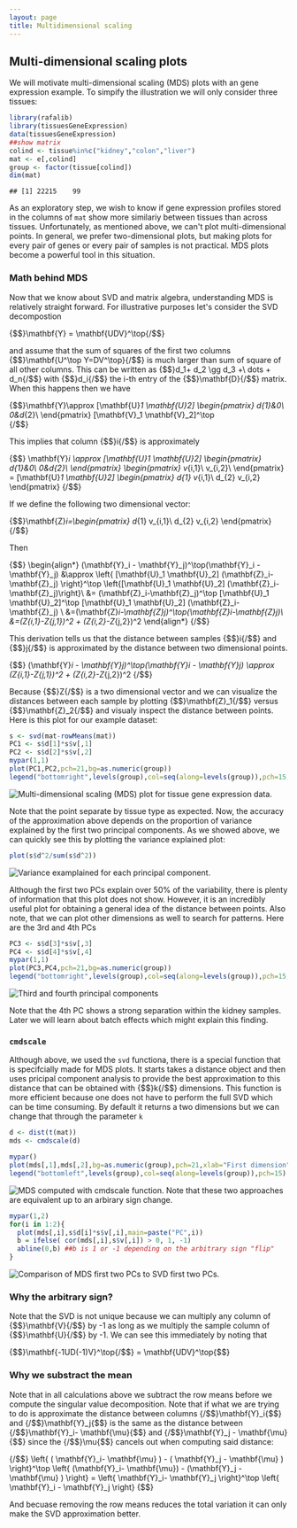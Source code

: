 ```yaml
---
layout: page
title: Multidimensional scaling
---
```




## Multi-dimensional scaling plots

We will motivate multi-dimensional scaling (MDS) plots with an gene expression example. To simpify the illustration we will only consider three tissues:


```r
library(rafalib)
library(tissuesGeneExpression)
data(tissuesGeneExpression)
##show matrix
colind <- tissue%in%c("kidney","colon","liver")
mat <- e[,colind]
group <- factor(tissue[colind])
dim(mat)
```

```
## [1] 22215    99
```

As an exploratory step, we wish to know if gene expression profiles stored in the columns of `mat` show more similariy between tissues than across tissues. Unfortunately, as mentioned above, we can't plot multi-dimensional points. In general, we prefer two-dimensional plots, but making plots for every pair of genes or every pair of samples is not practical. MDS plots become a powerful tool in this situation.

### Math behind MDS

Now that we know about SVD and matrix algebra, understanding MDS is relatively straight forward. For illustrative purposes let's consider the SVD decompostion

{$$}\mathbf{Y} = \mathbf{UDV}^\top{/$$}

and assume that the sum of squares of the first two columns {$$}\mathbf{U^\top Y=DV^\top}{/$$} is much larger than sum of square of all other columns. This can be written as 
{$$}d_1+ d_2 \gg d_3 +\ dots + d_n{/$$} with {$$}d_i{/$$} the i-th entry of the {$$}\mathbf{D}{/$$} matrix. When this happens then we have 

{$$}\mathbf{Y}\approx [\mathbf{U}_1 \mathbf{U}_2] 
  \begin{pmatrix}
    d_{1}&0\\
    0&d_{2}\\
  \end{pmatrix}
  [\mathbf{V}_1 \mathbf{V}_2]^\top  
{/$$}

This implies that column {$$}i{/$$} is approximately

{$$}
\mathbf{Y}_i \approx
[\mathbf{U}_1 \mathbf{U}_2] 
  \begin{pmatrix}
    d_{1}&0\\
    0&d_{2}\\
  \end{pmatrix}
  \begin{pmatrix}
    v_{i,1}\\
    v_{i,2}\\
     \end{pmatrix}
    =
    [\mathbf{U}_1 \mathbf{U}_2] 
  \begin{pmatrix}
    d_{1} v_{i,1}\\
    d_{2} v_{i,2}
 \end{pmatrix}
{/$$}

If we define the following two dimensional vector:

 {$$}\mathbf{Z}_i=\begin{pmatrix}
    d_{1} v_{i,1}\\
    d_{2} v_{i,2}
 \end{pmatrix}
 {/$$}

Then

{$$}
\begin{align*}
(\mathbf{Y}_i - \mathbf{Y}_j)^\top(\mathbf{Y}_i - \mathbf{Y}_j) &\approx \left\{ [\mathbf{U}_1 \mathbf{U}_2] (\mathbf{Z}_i-\mathbf{Z}_j) \right\}^\top \left\{[\mathbf{U}_1 \mathbf{U}_2]  (\mathbf{Z}_i-\mathbf{Z}_j)\right\}\\
&= (\mathbf{Z}_i-\mathbf{Z}_j)^\top [\mathbf{U}_1 \mathbf{U}_2]^\top [\mathbf{U}_1 \mathbf{U}_2] (\mathbf{Z}_i-\mathbf{Z}_j) \\
&=(\mathbf{Z}_i-\mathbf{Z}_j)^\top(\mathbf{Z}_i-\mathbf{Z}_j)\\
&=(Z_{i,1}-Z_{j,1})^2 + (Z_{i,2}-Z_{j,2})^2
\end{align*}
{/$$}

This derivation tells us that the distance between samples {$$}i{/$$} and {$$}j{/$$} is approximated by the distance between two dimensional points.

{$$} (\mathbf{Y}_i - \mathbf{Y}_j)^\top(\mathbf{Y}_i - \mathbf{Y}_j) \approx
 (Z_{i,1}-Z_{j,1})^2 + (Z_{i,2}-Z_{j,2})^2
{/$$}

Because {$$}Z{/$$} is a two dimensional vector and we can visualize the distances between each sample by plotting {$$}\mathbf{Z}_1{/$$} versus {$$}\mathbf{Z}_2{/$$} and visualy inspect the distance between points. Here is this plot for our example dataset:


```r
s <- svd(mat-rowMeans(mat))
PC1 <- s$d[1]*s$v[,1]
PC2 <- s$d[2]*s$v[,2]
mypar(1,1)
plot(PC1,PC2,pch=21,bg=as.numeric(group))
legend("bottomright",levels(group),col=seq(along=levels(group)),pch=15,cex=1.5)
```

![Multi-dimensional scaling (MDS) plot for tissue gene expression data.](images/R/mds-MDS-1.png) 

Note that the point separate by tissue type as expected. Now, the accuracy of the approximation above depends on the proportion of variance explained by the first two principal components. As we showed above, we can quickly see this by plotting the variance explained plot:


```r
plot(s$d^2/sum(s$d^2))
```

![Variance examplained for each principal component.](images/R/mds-variance_explained-1.png) 

Although the first two PCs explain over 50% of the variability, there is plenty of information that this plot does not show. However, it is an incredibly useful plot for obtaining a general idea of the distance between points. Also note, that we can plot other dimensions as well to search for patterns. Here are the 3rd and 4th PCs


```r
PC3 <- s$d[3]*s$v[,3]
PC4 <- s$d[4]*s$v[,4]
mypar(1,1)
plot(PC3,PC4,pch=21,bg=as.numeric(group))
legend("bottomright",levels(group),col=seq(along=levels(group)),pch=15,cex=1.5)
```

![Third and fourth principal components](images/R/mds-PC_3_and_4-1.png) 

Note that the 4th PC shows a strong separation within the kidney samples. Later we will learn about batch effects which might explain this finding. 



### `cmdscale`

Although above, we used the `svd` functiona, there is a special function that is specifcially made for MDS plots. It starts takes a distance object and then uses pricipal component analysis to provide the best approximation to this distance that can be obtained with {$$}k{/$$} dimensions. This function is more efficient because one does not have to perform the full SVD which can be time consuming. By default it returns a two dimensions but we can change that through the parameter `k`


```r
d <- dist(t(mat))
mds <- cmdscale(d)

mypar()
plot(mds[,1],mds[,2],bg=as.numeric(group),pch=21,xlab="First dimension",ylab="Second dimension")
legend("bottomleft",levels(group),col=seq(along=levels(group)),pch=15)
```

![MDS computed with cmdscale function.](images/R/mds-mds2-1.png) 
Note that these two approaches are equivalent up to an arbirary sign change.


```r
mypar(1,2)
for(i in 1:2){
  plot(mds[,i],s$d[i]*s$v[,i],main=paste("PC",i))
  b = ifelse( cor(mds[,i],s$v[,i]) > 0, 1, -1)
  abline(0,b) ##b is 1 or -1 depending on the arbitrary sign "flip"
}
```

![Comparison of MDS first two PCs to SVD first two PCs.](images/R/mds-mds_same_as_svd-1.png) 


### Why the arbitrary sign?
Note that the SVD is not unique because we can multiply any column of {$$}\mathbf{V}{/$$} by -1 as long as we multiply the sample column of {$$}\mathbf{U}{/$$} by -1. We can see this immediately by noting that

{$$}\mathbf{-1UD(-1)V}^\top{/$$} = \mathbf{UDV}^\top{$$}


### Why we substract the mean

Note that in all calculations above we subtract the row means before we compute the singular value decomposition. Note that if what we are trying to do is approximate the distance between columns {/$$}\mathbf{Y}_i{$$} and {/$$}\mathbf{Y}_j{$$} is the same as the distance between {/$$}\mathbf{Y}_i- \mathbf{\mu}{$$} and {/$$}\mathbf{Y}_j - \mathbf{\mu}{$$} since the {/$$}\mu{$$} cancels out when computing said distance:

{/$$}
\left\{ ( \mathbf{Y}_i- \mathbf{\mu} ) - ( \mathbf{Y}_j - \mathbf{\mu} ) \right\}^\top \left\{ (\mathbf{Y}_i- \mathbf{\mu}) - (\mathbf{Y}_j - \mathbf{\mu} ) \right\} = \left\{  \mathbf{Y}_i-  \mathbf{Y}_j  \right\}^\top \left\{ \mathbf{Y}_i - \mathbf{Y}_j  \right\}
{$$}

And becuase removing the row means reduces the total variation it can only make the SVD approximation better.


